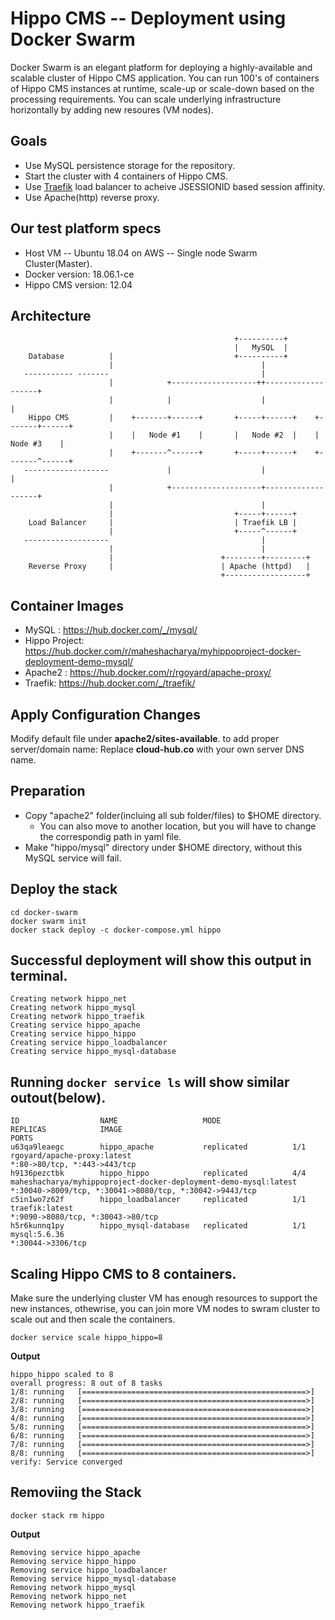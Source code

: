 # Hippo CMS -- Deployment using Docker Swarm
Docker Swarm is an elegant platform for deploying a highly-available  and scalable cluster of Hippo CMS application. You can run 100's of containers of Hippo CMS instances at runtime, scale-up or scale-down based on the processing requirements. You can scale underlying infrastructure horizontally by adding new resoures (VM nodes). 

Goals
-----
* Use MySQL persistence storage for the repository.
* Start the cluster with 4 containers of Hippo CMS.
* Use [Traefik](https://traefik.io/) load balancer to acheive JSESSIONID based session affinity.
* Use Apache(http) reverse proxy.

Our test platform specs
---

* Host VM -- Ubuntu 18.04 on AWS -- Single node Swarm Cluster(Master). 
* Docker version: 18.06.1-ce
* Hippo CMS version: 12.04


Architecture
------------
```
                                                  +----------+
                                                  |   MySQL  |
    Database          |                           +----------+
                      |                                 |
   ----------- -------                                  |
                      |            +-------------------++-------------------+
                      |            |                    |                   |
    Hippo CMS         |    +-------+------+       +-----+------+    +-------+------+
                      |    |   Node #1    |       |   Node #2  |    |   Node #3    |
                      |    +-------^------+       +-----+------+    +-------^------+
   -------------------             |                    |                   |
                      |            +--------------------+-------------------+
                      |                                 |
                      |                           +-----+------+
    Load Balancer     |                           | Traefik LB |
                      |                           +-----^------+
   -------------------                                  |
                      |                                 |
                      |                        +--------+---------+
    Reverse Proxy     |                        | Apache (httpd)   |
                                               +------------------+
```
Container Images
------------------

* MySQL : https://hub.docker.com/_/mysql/
* Hippo Project: https://hub.docker.com/r/maheshacharya/myhippoproject-docker-deployment-demo-mysql/
* Apache2 : https://hub.docker.com/r/rgoyard/apache-proxy/
* Traefik: https://hub.docker.com/_/traefik/

Apply Configuration Changes
---------------------------
Modify default file under **apache2/sites-available**. to add proper server/domain name: Replace **cloud-hub.co** with your own server DNS name.

Preparation
-----------
* Copy "apache2" folder(incluing all sub folder/files) to $HOME directory. 
    * You can also move to another location, but you will have to change the correspondig path in yaml file. 
* Make "hippo/mysql" directory under $HOME directory, without this MySQL service will fail. 


Deploy the stack
-----------------
```
cd docker-swarm
docker swarm init
docker stack deploy -c docker-compose.yml hippo
```

Successful deployment will show this output in terminal.
--------

```
Creating network hippo_net
Creating network hippo_mysql
Creating network hippo_traefik
Creating service hippo_apache
Creating service hippo_hippo
Creating service hippo_loadbalancer
Creating service hippo_mysql-database
```
Running ```docker service ls``` will show similar outout(below).
---------

```
ID                  NAME                   MODE                REPLICAS            IMAGE                                                              PORTS
u63qa9leaegc        hippo_apache           replicated          1/1                 rgoyard/apache-proxy:latest                                        *:80->80/tcp, *:443->443/tcp
h9136pezctbk        hippo_hippo            replicated          4/4                 maheshacharya/myhippoproject-docker-deployment-demo-mysql:latest   *:30040->8009/tcp, *:30041->8080/tcp, *:30042->9443/tcp
c5in1wo7z62f        hippo_loadbalancer     replicated          1/1                 traefik:latest                                                     *:9090->8080/tcp, *:30043->80/tcp
h5r6kunnq1py        hippo_mysql-database   replicated          1/1                 mysql:5.6.36                                                       *:30044->3306/tcp

```
Scaling Hippo CMS  to 8 containers.
-------

Make sure the underlying cluster VM has enough resources to support the new instances, othewrise, you can join more VM nodes to swram cluster to scale out and then scale the containers.
```
docker service scale hippo_hippo=8
```
**Output**

```
hippo_hippo scaled to 8
overall progress: 8 out of 8 tasks 
1/8: running   [==================================================>] 
2/8: running   [==================================================>] 
3/8: running   [==================================================>] 
4/8: running   [==================================================>] 
5/8: running   [==================================================>] 
6/8: running   [==================================================>] 
7/8: running   [==================================================>] 
8/8: running   [==================================================>] 
verify: Service converged 

```
Removiing the Stack
-----------------
```
docker stack rm hippo

```
**Output**
```
Removing service hippo_apache
Removing service hippo_hippo
Removing service hippo_loadbalancer
Removing service hippo_mysql-database
Removing network hippo_mysql
Removing network hippo_net
Removing network hippo_traefik
```
